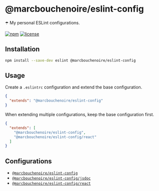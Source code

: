 # @marcbouchenoire/eslint-config

☂️ My personal ESLint configurations.

[![npm](https://img.shields.io/npm/v/@marcbouchenoire/eslint-config?color=%230cf)](https://www.npmjs.com/package/@marcbouchenoire/eslint-config)
[![license](https://img.shields.io/github/license/marcbouchenoire/eslint-config?color=%2385f)](https://github.com/marcbouchenoire/eslint-config/blob/main/LICENSE)

## Installation

```bash
npm install --save-dev eslint @marcbouchenoire/eslint-config
```

## Usage

Create a `.eslintrc` configuration and extend the base configuration.

```json
{
  "extends": "@marcbouchenoire/eslint-config"
}
```

When extending multiple configurations, keep the base configuration first.

```json
{
  "extends": [
    "@marcbouchenoire/eslint-config",
    "@marcbouchenoire/eslint-config/react"
  ]
}
```

## Configurations

- [`@marcbouchenoire/eslint-config`](index.js)
- [`@marcbouchenoire/eslint-config/jsdoc`](jsdoc.js)
- [`@marcbouchenoire/eslint-config/react`](react.js)
